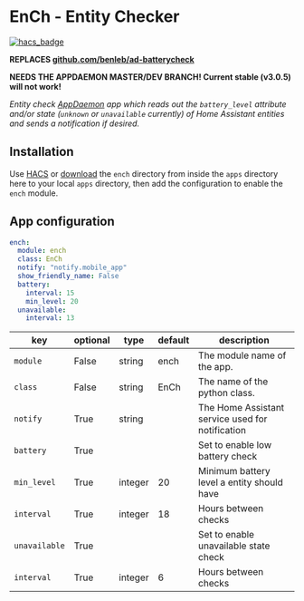 # EnCh - Entity Checker

[![hacs_badge](https://img.shields.io/badge/HACS-Default-orange.svg)](https://github.com/custom-components/hacs)

**REPLACES [github.com/benleb/ad-batterycheck](https://github.com/benleb/ad-batterycheck)**

**NEEDS THE APPDAEMON MASTER/DEV BRANCH! Current stable (v3.0.5) will not work!**

*Entity check [AppDaemon](https://github.com/home-assistant/appdaemon) app which reads out the `battery_level` attribute and/or state (`unknown` or `unavailable` currently) of Home Assistant entities and sends a notification if desired.*

## Installation

Use [HACS](https://github.com/custom-components/hacs) or [download](https://github.com/benleb/ad-ench/releases) the `ench` directory from inside the `apps` directory here to your local `apps` directory, then add the configuration to enable the `ench` module.

## App configuration

```yaml
ench:
  module: ench
  class: EnCh
  notify: "notify.mobile_app"
  show_friendly_name: False
  battery:
    interval: 15
    min_level: 20
  unavailable:
    interval: 13
```

key | optional | type | default | description
-- | -- | -- | -- | --
`module` | False | string | ench | The module name of the app.
`class` | False | string | EnCh | The name of the python class.
`notify` | True | string | | The Home Assistant service used for notification
`battery` | True | | | Set to enable low battery check
`min_level` | True | integer | 20 | Minimum battery level a entity should have
`interval` | True | integer | 18 | Hours between checks
`unavailable` | True | | | Set to enable unavailable state check
`interval` | True | integer | 6 | Hours between checks

